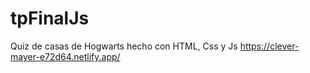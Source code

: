 # tpFinalJs
Quiz de casas de Hogwarts hecho con HTML, Css y Js
https://clever-mayer-e72d64.netlify.app/
